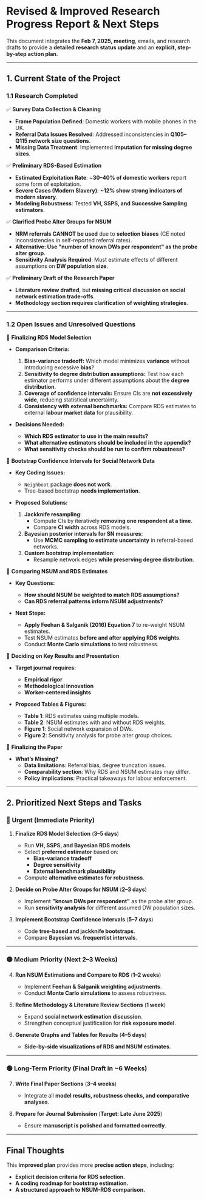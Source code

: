 **Revised & Improved Research Progress Report & Next Steps**
============================================================

This document integrates the **Feb 7, 2025, meeting**, emails, and research drafts to provide a **detailed research status update** and an **explicit, step-by-step action plan**.

* * *

**1. Current State of the Project**
-----------------------------------

### **1.1 Research Completed**

✅ **Survey Data Collection & Cleaning**

* **Frame Population Defined**: Domestic workers with mobile phones in the UK.
* **Referral Data Issues Resolved**: Addressed inconsistencies in **Q105–Q115 network size questions**.
* **Missing Data Treatment**: Implemented **imputation for missing degree sizes**.

✅ **Preliminary RDS-Based Estimation**

* **Estimated Exploitation Rate**: ~**30–40% of domestic workers** report some form of exploitation.
* **Severe Cases (Modern Slavery)**: **~12% show strong indicators of modern slavery**.
* **Modeling Robustness**: Tested **VH, SSPS, and Successive Sampling estimators**.

✅ **Clarified Probe Alter Groups for NSUM**

* **NRM referrals CANNOT be used** due to **selection biases** (CE noted inconsistencies in self-reported referral rates).
* **Alternative: Use "number of known DWs per respondent" as the probe alter group**.
* **Sensitivity Analysis Required**: Must estimate effects of different assumptions on **DW population size**.

✅ **Preliminary Draft of the Research Paper**

* **Literature review drafted**, but **missing critical discussion on social network estimation trade-offs**.
* **Methodology section requires clarification of weighting strategies**.

* * *

### **1.2 Open Issues and Unresolved Questions**

🔲 **Finalizing RDS Model Selection**

* **Comparison Criteria:**
    
    1. **Bias-variance tradeoff:** Which model minimizes **variance** without introducing excessive **bias**?
    2. **Sensitivity to degree distribution assumptions:** Test how each estimator performs under different assumptions about the **degree distribution**.
    3. **Coverage of confidence intervals:** Ensure CIs are **not excessively wide**, reducing statistical uncertainty.
    4. **Consistency with external benchmarks:** Compare RDS estimates to external **labour market data** for plausibility.
* **Decisions Needed:**
    
    * **Which RDS estimator to use in the main results?**
    * **What alternative estimators should be included in the appendix?**
    * **What sensitivity checks should be run to confirm robustness?**

🔲 **Bootstrap Confidence Intervals for Social Network Data**

* **Key Coding Issues:**
    
    * `Neighboot` package **does not work**.
    * Tree-based bootstrap **needs implementation**.
* **Proposed Solutions:**
    
    1. **Jackknife resampling**:
        * Compute CIs by iteratively **removing one respondent at a time**.
        * Compare **CI width** across RDS models.
    2. **Bayesian posterior intervals for SN measures**:
        * Use **MCMC sampling to estimate uncertainty** in referral-based networks.
    3. **Custom bootstrap implementation**:
        * Resample network edges **while preserving degree distribution**.

🔲 **Comparing NSUM and RDS Estimates**

* **Key Questions:**
    
    * **How should NSUM be weighted to match RDS assumptions?**
    * **Can RDS referral patterns inform NSUM adjustments?**
* **Next Steps:**
    
    * **Apply Feehan & Salganik (2016) Equation 7** to re-weight NSUM estimates.
    * Test NSUM estimates **before and after applying RDS weights**.
    * Conduct **Monte Carlo simulations** to test robustness.

🔲 **Deciding on Key Results and Presentation**

* **Target journal requires:**
    
    * **Empirical rigor**
    * **Methodological innovation**
    * **Worker-centered insights**
* **Proposed Tables & Figures:**
    
    * **Table 1**: RDS estimates using multiple models.
    * **Table 2**: NSUM estimates with and without RDS weights.
    * **Figure 1**: Social network expansion of DWs.
    * **Figure 2**: Sensitivity analysis for probe alter group choices.

🔲 **Finalizing the Paper**

* **What’s Missing?**
    * **Data limitations**: Referral bias, degree truncation issues.
    * **Comparability section**: Why RDS and NSUM estimates may differ.
    * **Policy implications**: Practical takeaways for labour enforcement.

* * *

**2. Prioritized Next Steps and Tasks**
---------------------------------------

### **🔴 Urgent (Immediate Priority)**

1. **Finalize RDS Model Selection** (**3–5 days**)
    
    * Run **VH, SSPS, and Bayesian RDS models**.
    * Select **preferred estimator** based on:
        * **Bias-variance tradeoff**
        * **Degree sensitivity**
        * **External benchmark plausibility**
    * Compute **alternative estimates for robustness**.
2. **Decide on Probe Alter Groups for NSUM** (**2–3 days**)
    
    * Implement **"known DWs per respondent"** as the probe alter group.
    * Run **sensitivity analysis** for different assumed DW population sizes.
3. **Implement Bootstrap Confidence Intervals** (**5–7 days**)
    
    * Code **tree-based and jackknife bootstraps**.
    * Compare **Bayesian vs. frequentist intervals**.

* * *

### **🟡 Medium Priority (Next 2–3 Weeks)**

4. **Run NSUM Estimations and Compare to RDS** (**1–2 weeks**)
    
    * Implement **Feehan & Salganik weighting adjustments**.
    * Conduct **Monte Carlo simulations** to assess robustness.
5. **Refine Methodology & Literature Review Sections** (**1 week**)
    
    * Expand **social network estimation discussion**.
    * Strengthen conceptual justification for **risk exposure model**.
6. **Generate Graphs and Tables for Results** (**4–5 days**)
    
    * **Side-by-side visualizations of RDS and NSUM estimates**.

* * *

### **🟢 Long-Term Priority (Final Draft in ~6 Weeks)**

7. **Write Final Paper Sections** (**3–4 weeks**)
    
    * Integrate all **model results, robustness checks, and comparative analyses**.
8. **Prepare for Journal Submission** (**Target: Late June 2025**)
    
    * Ensure **manuscript is polished and formatted correctly**.

* * *

**Final Thoughts**
------------------

This **improved plan** provides more **precise action steps**, including:

* **Explicit decision criteria for RDS selection.**
* **A coding roadmap for bootstrap estimation.**
* **A structured approach to NSUM-RDS comparison.**
